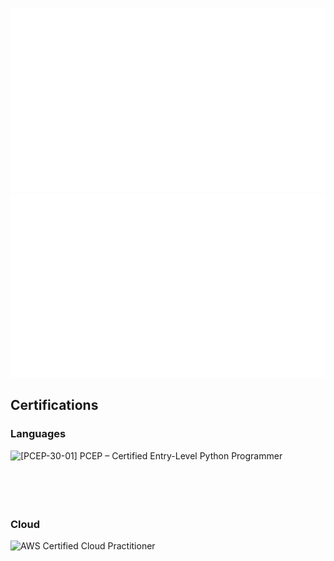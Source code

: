 ![Stats Overview](https://raw.githubusercontent.com/Ralrargrun/github-stats-transparent/output/generated/overview.svg)
![Most Used Languages](https://raw.githubusercontent.com/Ralrargrun/github-stats-transparent/output/generated/languages.svg)

## Certifications
<div>
<h3>Languages</h3>
<a href="https://www.credly.com/earner/earned/badge/bd81cb41-6371-45b2-84e5-ea4ee62c9cb1" target="_blank"> <img align="left" src="https://images.credly.com/size/340x340/images/d8017c77-3cc0-4fdf-8e17-62e50632812e/bronze_1_small.png" alt="[PCEP-30-01] PCEP – Certified Entry-Level Python Programmer" height="100px"/></a>
</div>
<br><br><br><br><br>
<div>
<h3>Cloud</h3>
<a href="https://www.credly.com/earner/earned/badge/722748d9-fa32-48cd-a948-cac0f5fafd60" target="_blank"> <img align="left" src="https://images.credly.com/size/340x340/images/00634f82-b07f-4bbd-a6bb-53de397fc3a6/image.png" alt="AWS Certified Cloud Practitioner" height="100px"/> </a>
</div>
<br><br><br><br><br>
<div>

